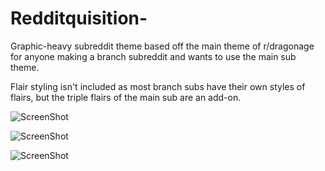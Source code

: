 # Redditquisition-
Graphic-heavy subreddit theme based off the main theme of r/dragonage for anyone making a branch subreddit and wants to use the main sub theme. 

Flair styling isn't included as most branch subs have their own styles of flairs, but the triple flairs of the main sub are an add-on.  

![ScreenShot](http://i.imgur.com/7EqxjBU.png)

![ScreenShot](http://i.imgur.com/ulemIKj.png)  

![ScreenShot](http://i.imgur.com/FboahVo.png)  

